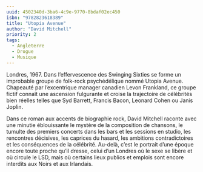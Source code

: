 ```yaml
---
uuid: 4502340d-3ba6-4c9e-9770-8bdaf02ec450
isbn: "9782823618389"
title: "Utopia Avenue"
author: "David Mitchell"
priority: 2
tags:
  - Angleterre
  - Drogue
  - Musique
---
```


Londres, 1967. Dans l’effervescence des Swinging Sixties se forme un improbable groupe de folk-rock psychédélique nommé Utopia Avenue. Chapeauté par l’excentrique manager canadien Levon Frankland, ce groupe fictif connaît une ascension fulgurante et croise la trajectoire de célébrités bien réelles telles que Syd Barrett, Francis Bacon, Leonard Cohen ou Janis Joplin.

Dans ce roman aux accents de biographie rock, David Mitchell raconte avec une minutie éblouissante le mystère de la composition de chansons, le tumulte des premiers concerts dans les bars et les sessions en studio, les rencontres décisives, les caprices du hasard, les ambitions contradictoires et les conséquences de la célébrité. Au-delà, c’est le portrait d’une époque encore toute proche qu’il dresse, celui d’un Londres où le sexe se libère et où circule le LSD, mais où certains lieux publics et emplois sont encore interdits aux Noirs et aux Irlandais.
